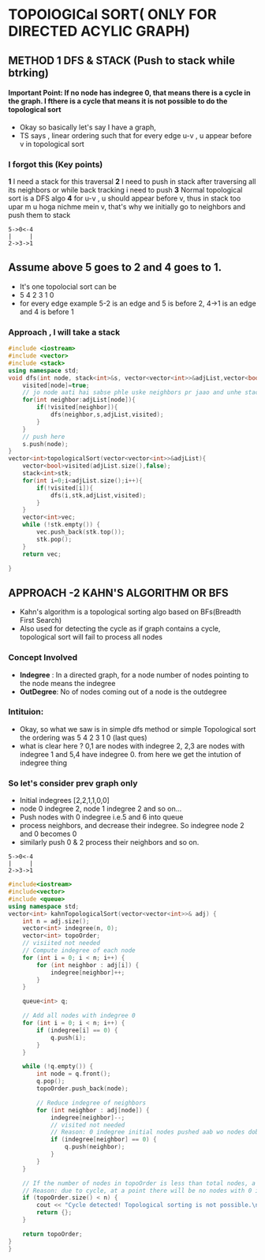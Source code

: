 # TOPOlOGICal SORT( ONLY FOR DIRECTED ACYLIC GRAPH)
## METHOD 1 DFS & STACK (Push to stack while btrking)
#### Important Point: If no node has indegree 0, that means there is a cycle in the graph. I fthere is a cycle that means it is not possible to do the topological sort
- Okay so basically let's say I have a graph,
- TS says , linear ordering such that for every edge u-v , u appear before v in topological sort
### I forgot this (Key points)
**1** I need a stack for this traversal
**2** I need to push in stack after traversing all its neighbors or while back tracking i need to push
**3** Normal topological sort is a DFS algo
**4** for u-v , u should appear before v, thus in stack too upar m u hoga nichme mein v, that's why we initially go to neighbors and push them to stack
```
5->0<-4
|     |
2->3->1
```
## Assume above 5 goes to 2 and 4 goes to 1.
- It's one topolocial sort can be
- 5 4 2 3 1 0
- for every edge example 5-2 is an edge and 5 is before 2, 4->1 is an edge and 4 is before 1

### Approach , I will take a stack
```cpp
#include <iostream>
#include <vector>
#include <stack>
using namespace std;
void dfs(int node, stack<int>&s, vector<vector<int>>&adjList,vector<bool>&visited){
    visited[node]=true;
    // jo node aati hai sabse phle uske neighbors pr jaao and unhe stack m put kro, remember since u->v mein ts m u pehle so u should be somewhere above v on stack
    for(int neighbor:adjList[node]){
        if(!visited[neighbor]){
            dfs(neighbor,s,adjList,visited);
        }
    }
    // push here
    s.push(node);
}
vector<int>topologicalSort(vector<vector<int>>&adjList){
    vector<bool>visited(adjList.size(),false);
    stack<int>stk;
    for(int i=0;i<adjList.size();i++){
        if(!visited[i]){
            dfs(i,stk,adjList,visited);
        }
    }
    vector<int>vec;
    while (!stk.empty()) {
        vec.push_back(stk.top());
        stk.pop();
    }
    return vec;

}
```

## APPROACH -2 KAHN'S ALGORITHM OR BFS
- Kahn's algorithm is a topological sorting algo based on BFs(Breadth First Search)
- Also used for detecting the cycle as if graph contains a cycle, topological sort will fail to process all nodes

### Concept Involved
- **Indegree** : In a directed graph, for a node number of nodes pointing to the node means the indegree
- **OutDegree**: No of nodes coming out of a node is the outdegree

### Intituion:
- Okay, so what we saw is in simple dfs method or simple Topological sort the ordering was 5 4 2 3 1 0 (last ques)
- what is clear here ? 0,1 are nodes with indegree 2, 2,3 are nodes with indegree 1 and 5,4 have indegree 0. from here we get the intution of  indegree thing

### So let's consider prev graph only
- Initial indegrees [2,2,1,1,0,0] 
- node 0 indegree 2, node 1 indegree 2 and so on...
- Push nodes with 0 indegree i.e.5 and 6 into queue
- process neighbors, and decrease their indegree. So indegree node 2 and 0 becomes 0
- similarly push 0 & 2 process their neighbors and so on.
```
5->0<-4
|     |
2->3->1
```
```cpp
#include<iostream>
#include<vector>
#include <queue>
using namespace std;
vector<int> kahnTopologicalSort(vector<vector<int>>& adj) {
    int n = adj.size();
    vector<int> indegree(n, 0);
    vector<int> topoOrder;
    // visiited not needed
    // Compute indegree of each node
    for (int i = 0; i < n; i++) {
        for (int neighbor : adj[i]) {
            indegree[neighbor]++;
        }
    }

    queue<int> q;

    // Add all nodes with indegree 0
    for (int i = 0; i < n; i++) {
        if (indegree[i] == 0) {
            q.push(i);
        }
    }

    while (!q.empty()) {
        int node = q.front();
        q.pop();
        topoOrder.push_back(node);

        // Reduce indegree of neighbors
        for (int neighbor : adj[node]) {
            indegree[neighbor]--;
            // visited not needed 
            // Reason: 0 indegree initial nodes pushed aab wo nodes dobara nahi aayegi as kisi ka neighbor so visited not needed
            if (indegree[neighbor] == 0) {
                q.push(neighbor);
            }
        }
    }

    // If the number of nodes in topoOrder is less than total nodes, a cycle exists
    // Reason: due to cycle, at a point there will be no nodes with 0 indegree, so processing will stop
    if (topoOrder.size() < n) {
        cout << "Cycle detected! Topological sorting is not possible.\n";
        return {};
    }

    return topoOrder;
}
}


```
